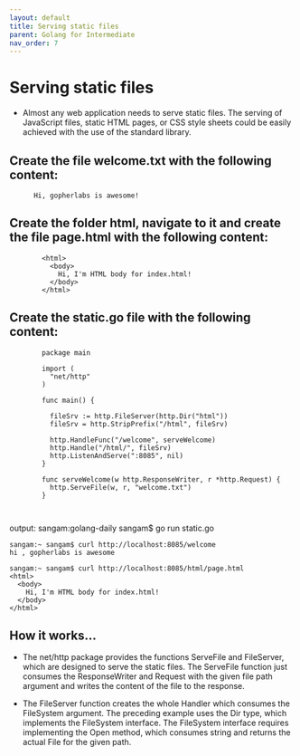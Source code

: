 ```yaml
---
layout: default
title: Serving static files
parent: Golang for Intermediate
nav_order: 7
---
```



# Serving static files
- Almost any web application needs to serve static files. The serving of JavaScript files, static HTML pages, or CSS style sheets could be easily achieved with the use of the standard library. 

## Create the file welcome.txt with the following content:
```
      Hi, gopherlabs is awesome!

```
## Create the folder html, navigate to it and create the file page.html with the following content:
```
        <html>
          <body>
            Hi, I'm HTML body for index.html!
          </body>
        </html>

```
## Create the static.go file with the following content:

```
        package main

        import (
          "net/http"
        )

        func main() {

          fileSrv := http.FileServer(http.Dir("html"))
          fileSrv = http.StripPrefix("/html", fileSrv)

          http.HandleFunc("/welcome", serveWelcome)
          http.Handle("/html/", fileSrv)
          http.ListenAndServe(":8085", nil)
        }

        func serveWelcome(w http.ResponseWriter, r *http.Request) {
          http.ServeFile(w, r, "welcome.txt")
        }



```
output: 
sangam:golang-daily sangam$ go run static.go

```
sangam:~ sangam$ curl http://localhost:8085/welcome
hi , gopherlabs is awesome

sangam:~ sangam$ curl http://localhost:8085/html/page.html
<html>
  <body>
    Hi, I'm HTML body for index.html!
  </body>
</html>

```
## How it works...

- The net/http package provides the functions ServeFile and FileServer, which are designed to serve the static files. The ServeFile function just consumes the ResponseWriter and Request with the given file path argument and writes the content of the file to the response.

- The FileServer function creates the whole Handler which consumes the FileSystem argument. The preceding example uses the Dir type, which implements the FileSystem interface. The FileSystem interface requires implementing the Open method, which consumes string and returns the actual File for the given path.

